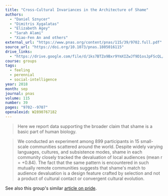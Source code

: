 ```yaml
---
title: "Cross-Cultural Invariances in the Architecture of Shame"
authors:
  - "Daniel Sznycer"
  - "Dimitris Xygalatas"
  - "Elizabeth Agey"
  - "Sarah Alami"
  - "Xiao-Fen An and others"
external_url: "https://www.pnas.org/content/pnas/115/39/9702.full.pdf"
source_url: "https://doi.org/10.1073/pnas.1805016115"
drive_links:
  - "https://drive.google.com/file/d/1ks7BTZo9Bxr9YmXIZwJf9D1osJpFScQL/view?usp=drivesdk"
course: groups
tags:
  - feeling
  - perennial
  - social-intelligence
year: 2018
month: sep
journal: pnas
volume: 115
number: 39
pages: "9702--9707"
openalexid: W2890767182
---
```


> Here we report data supporting the broader claim that shame is a basic part of human biology.

> We conducted an experiment among 899 participants in 15 small-scale communities scattered around the world.
> Despite widely varying languages, cultures, and subsistence modes, shame in each community closely tracked the devaluation of local audiences (mean r = +0.84).
> The fact that the same pattern is encountered in such mutually remote communities suggests that shame's match to audience devaluation is a design feature crafted by selection and not a product of cultural contact or convergent cultural evolution.

See also this group's similar [article on pride](/content/articles/invariances-in-architecture-of-pride_sznycer-daniel-et-al).

